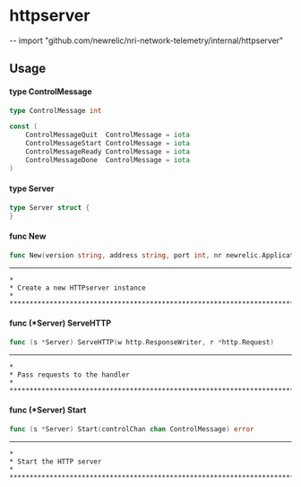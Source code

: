 # httpserver
--
    import "github.com/newrelic/nri-network-telemetry/internal/httpserver"


## Usage

#### type ControlMessage

```go
type ControlMessage int
```


```go
const (
	ControlMessageQuit  ControlMessage = iota
	ControlMessageStart ControlMessage = iota
	ControlMessageReady ControlMessage = iota
	ControlMessageDone  ControlMessage = iota
)
```

#### type Server

```go
type Server struct {
}
```


#### func  New

```go
func New(version string, address string, port int, nr newrelic.Application) *Server
```
*****************************************************************************

    *
    * Create a new HTTPserver instance
    *
    *****************************************************************************

#### func (*Server) ServeHTTP

```go
func (s *Server) ServeHTTP(w http.ResponseWriter, r *http.Request)
```
*****************************************************************************

    *
    * Pass requests to the handler
    *
    *****************************************************************************

#### func (*Server) Start

```go
func (s *Server) Start(controlChan chan ControlMessage) error
```
*****************************************************************************

    *
    * Start the HTTP server
    *
    *****************************************************************************
